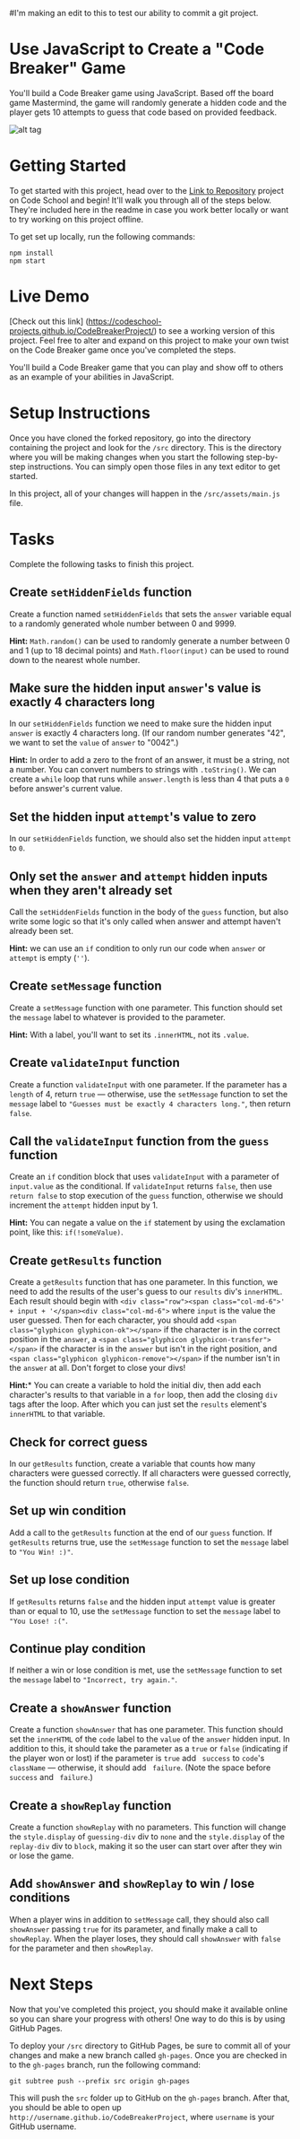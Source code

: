 #I'm making an edit to this to test our ability to commit a git project.

# Use JavaScript to Create a "Code Breaker" Game

You'll build a Code Breaker game using JavaScript. Based off the board game Mastermind, the game will randomly generate a hidden code and the player gets 10 attempts to guess that code based on provided feedback. 

![alt tag](https://cloud.githubusercontent.com/assets/5638847/22342332/074b39a4-e3c2-11e6-8147-d33c5937079a.gif)

# Getting Started

To get started with this project, head over to the [Link to Repository](https://www.codeschool.com/projects/CodeBreaker) project on Code School and begin! It'll walk you through all of the steps below. They're included here in the readme in case you work better locally or want to try working on this project offline.

To get set up locally, run the following commands:

```
npm install
npm start
```

# Live Demo

[Check out this link] (https://codeschool-projects.github.io/CodeBreakerProject/) to see a working version of this project. Feel free to alter and expand on this project to make your own twist on the Code Breaker game once you've completed the steps.

You'll build a Code Breaker game that you can play and show off to others as an example of your abilities in JavaScript.

# Setup Instructions

Once you have cloned the forked repository, go into the directory containing the project and look for the `/src` directory. This is the directory where you will be making changes when you start the following step-by-step instructions. You can simply open those files in any text editor to get started.

In this project, all of your changes will happen in the `/src/assets/main.js` file.

# Tasks

Complete the following tasks to finish this project.

## Create `setHiddenFields` function

Create a function named `setHiddenFields` that sets the `answer` variable equal to a randomly generated whole number between 0 and 9999.

**Hint:** `Math.random()` can be used to randomly generate a number between 0 and 1 (up to 18 decimal points) and `Math.floor(input)` can be used to round down to the nearest whole number.

## Make sure the hidden input `answer`'s value is exactly 4 characters long

In our `setHiddenFields` function we need to make sure the hidden input `answer` is exactly 4 characters long. (If our random number generates "42", we want to set the `value` of `answer` to "0042".)

**Hint:** In order to add a zero to the front of an answer, it must be a string, not a number. You can convert numbers to strings with `.toString()`. We can create a `while` loop that runs while `answer.length` is less than 4 that puts a `0` before answer's current value.

## Set the hidden input `attempt`'s value to zero

In our `setHiddenFields` function, we should also set the hidden input `attempt` to `0`.

## Only set the `answer` and `attempt` hidden inputs when they aren't already set

Call the `setHiddenFields` function in the body of the `guess` function, but also write some logic so that it's only called when answer and attempt haven't already been set.

**Hint:** we can use an `if` condition to only run our code when `answer` or `attempt` is empty (`''`).

## Create `setMessage` function

Create a `setMessage` function with one parameter. This function should set the `message` label to whatever is provided to the parameter.

**Hint:** With a label, you'll want to set its `.innerHTML`, not its `.value`.

## Create `validateInput` function

Create a function `validateInput` with one parameter. If the parameter has a `length` of 4, return `true` — otherwise, use the `setMessage` function to set the `message` label to `"Guesses must be exactly 4 characters long."`, then return `false`.

## Call the `validateInput` function from the `guess` function

Create an `if` condition block that uses `validateInput` with a parameter of `input.value` as the conditional. If `validateInput` returns `false`, then use `return false` to stop execution of the `guess` function, otherwise we should increment the `attempt` hidden input by 1.

**Hint:** You can negate a value on the `if` statement by using the exclamation point, like this: `if(!someValue)`.

## Create `getResults` function

Create a `getResults` function that has one parameter. In this function, we need to add the results of the user's guess to our `results` div's `innerHTML`. Each result should begin with `<div class="row"><span class="col-md-6">' + input + '</span><div class="col-md-6">` where `input` is the value the user guessed. Then for each character, you should add `<span class="glyphicon glyphicon-ok"></span>` if the character is in the correct position in the `answer`, a `<span class="glyphicon glyphicon-transfer"></span>` if the character is in the `answer` but isn't in the right position, and `<span class="glyphicon glyphicon-remove"></span>` if the number isn't in the `answer` at all. Don't forget to close your divs!

**Hint:*** You can create a variable to hold the initial div, then add each character's results to that variable in a `for` loop, then add the closing `div` tags after the loop. After which you can just set the `results` element's `innerHTML` to that variable.

## Check for correct guess

In our `getResults` function, create a variable that counts how many characters were guessed correctly. If all characters were guessed correctly, the function should return `true`, otherwise `false`.

## Set up win condition

Add a call to the `getResults` function at the end of our `guess` function. If `getResults` returns true, use the `setMessage` function to set the `message` label to `"You Win! :)"`.

## Set up lose condition

If `getResults` returns `false` and the hidden input `attempt` value is greater than or equal to 10, use the `setMessage` function to set the `message` label to `"You Lose! :("`.

## Continue play condition

If neither a win or lose condition is met, use the `setMessage` function to set the `message` label to `"Incorrect, try again."`.

## Create a `showAnswer` function

Create a function `showAnswer` that has one parameter. This function should set the `innerHTML` of the `code` label to the `value` of the `answer` hidden input. In addition to this, it should take the parameter as a `true` or `false` (indicating if the player won or lost) if the parameter is `true` add ` success` to `code`'s `className` — otherwise, it should add ` failure`. (Note the space before ` success` and ` failure`.)

## Create a `showReplay` function

Create a function `showReplay` with no parameters. This function will change the `style.display` of `guessing-div` div to `none` and the `style.display` of the `replay-div` div to `block`, making it so the user can start over after they win or lose the game.

## Add `showAnswer` and `showReplay` to win / lose conditions

When a player wins in addition to `setMessage` call, they should also call `showAnswer` passing `true` for its parameter, and finally make a call to `showReplay`. When the player loses, they should call `showAnswer` with `false` for the parameter and then `showReplay`.

# Next Steps

Now that you've completed this project, you should make it available online so you can share your progress with others! One way to do this is by using GitHub Pages.

To deploy your `/src` directory to GitHub Pages, be sure to commit all of your changes and make a new branch called `gh-pages`. Once you are checked in to the `gh-pages` branch, run the following command:

```git subtree push --prefix src origin gh-pages```

This will push the `src` folder up to GitHub on the `gh-pages` branch. After that, you should be able to open up `http://username.github.io/CodeBreakerProject`, where `username` is your GitHub username.
